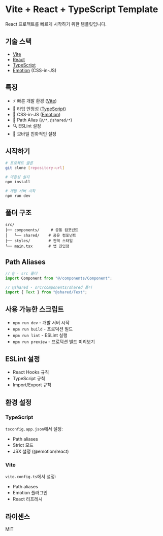 # Vite + React + TypeScript Template

React 프로젝트를 빠르게 시작하기 위한 템플릿입니다.

## 기술 스택

- [Vite](https://vitejs.dev/)
- [React](https://react.dev/)
- [TypeScript](https://www.typescriptlang.org/)
- [Emotion](https://emotion.sh/docs/introduction) (CSS-in-JS)

## 특징

- ⚡️ 빠른 개발 환경 ([Vite](https://vitejs.dev/))
- 🎯 타입 안정성 ([TypeScript](https://www.typescriptlang.org/))
- 💅 CSS-in-JS ([Emotion](https://emotion.sh/))
- 📁 Path Alias (`@/*`, `@shared/*`)
- 🔍 ESLint 설정
- 📱 모바일 친화적인 설정

## 시작하기

```bash
# 프로젝트 클론
git clone [repository-url]

# 의존성 설치
npm install

# 개발 서버 시작
npm run dev
```

## 폴더 구조

```
src/
├── components/     # 공통 컴포넌트
│   └── shared/    # 공유 컴포넌트
├── styles/        # 전역 스타일
└── main.tsx       # 앱 진입점
```

## Path Aliases

```typescript
// @ - src 폴더
import Component from "@/components/Component";

// @shared - src/components/shared 폴더
import { Text } from "@shared/Text";
```

## 사용 가능한 스크립트

- `npm run dev` - 개발 서버 시작
- `npm run build` - 프로덕션 빌드
- `npm run lint` - ESLint 실행
- `npm run preview` - 프로덕션 빌드 미리보기

## ESLint 설정

- React Hooks 규칙
- TypeScript 규칙
- Import/Export 규칙

## 환경 설정

### TypeScript

`tsconfig.app.json`에서 설정:

- Path aliases
- Strict 모드
- JSX 설정 (@emotion/react)

### Vite

`vite.config.ts`에서 설정:

- Path aliases
- Emotion 플러그인
- React 리프레시

## 라이센스

MIT
